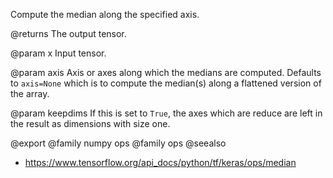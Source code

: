 Compute the median along the specified axis.

@returns
    The output tensor.

@param x
Input tensor.

@param axis
Axis or axes along which the medians are computed. Defaults to
`axis=None` which is to compute the median(s) along a flattened
version of the array.

@param keepdims
If this is set to `True`, the axes which are reduce
are left in the result as dimensions with size one.

@export
@family numpy ops
@family ops
@seealso
+ <https://www.tensorflow.org/api_docs/python/tf/keras/ops/median>
